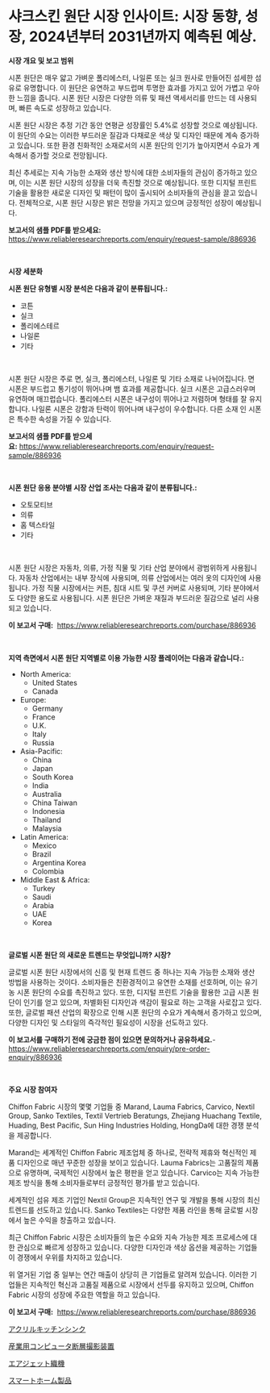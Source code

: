 <p><h1>샤크스킨 원단 시장 인사이트: 시장 동향, 성장, 2024년부터 2031년까지 예측된 예상.</h1></p><p><strong>시장 개요 및 보고 범위</strong></p>
<p><p>시폰 원단은 매우 얇고 가벼운 폴리에스터, 나일론 또는 실크 원사로 만들어진 섬세한 섬유로 유명합니다. 이 원단은 유연하고 부드럽며 투명한 효과를 가지고 있어 가볍고 우아한 느낌을 줍니다. 시폰 원단 시장은 다양한 의류 및 패션 액세서리를 만드는 데 사용되며, 빠른 속도로 성장하고 있습니다.</p><p>시폰 원단 시장은 추정 기간 동안 연평균 성장률인 5.4%로 성장할 것으로 예상됩니다. 이 원단의 수요는 이러한 부드러운 질감과 다채로운 색상 및 디자인 때문에 계속 증가하고 있습니다. 또한 환경 친화적인 소재로서의 시폰 원단의 인기가 높아지면서 수요가 계속해서 증가할 것으로 전망됩니다.</p><p>최신 추세로는 지속 가능한 소재와 생산 방식에 대한 소비자들의 관심이 증가하고 있으며, 이는 시폰 원단 시장의 성장을 더욱 촉진할 것으로 예상됩니다. 또한 디지털 프린트 기술을 활용한 새로운 디자인 및 패턴이 많이 출시되어 소비자들의 관심을 끌고 있습니다. 전체적으로, 시폰 원단 시장은 밝은 전망을 가지고 있으며 긍정적인 성장이 예상됩니다.</p></p>
<p><strong>보고서의 샘플 PDF를 받으세요:</strong> <a href="https://www.reliableresearchreports.com/enquiry/request-sample/886936">https://www.reliableresearchreports.com/enquiry/request-sample/886936</a></p>
<p>&nbsp;</p>
<p><strong>시장 세분화</strong></p>
<p><strong>시폰 원단 유형별 시장 분석은 다음과 같이 분류됩니다.:</strong></p>
<p><ul><li>코튼</li><li>실크</li><li>폴리에스테르</li><li>나일론</li><li>기타</li></ul></p>
<p>&nbsp;</p>
<p><p>시폰 원단 시장은 주로 면, 실크, 폴리에스터, 나일론 및 기타 소재로 나뉘어집니다. 면 시폰은 부드럽고 통기성이 뛰어나며 뱀 효과를 제공합니다. 실크 시폰은 고급스러우며 유연하며 매끄럽습니다. 폴리에스터 시폰은 내구성이 뛰어나고 저렴하며 형태를 잘 유지합니다. 나일론 시폰은 강함과 탄력이 뛰어나며 내구성이 우수합니다. 다른 소재 인 시폰은 특수한 속성을 가질 수 있습니다.</p></p>
<p><strong>보고서의 샘플 PDF를 받으세요:</strong>&nbsp;<a href="https://www.reliableresearchreports.com/enquiry/request-sample/886936">https://www.reliableresearchreports.com/enquiry/request-sample/886936</a></p>
<p>&nbsp;</p>
<p><strong> 시폰 원단 응용 분야별 시장 산업 조사는 다음과 같이 분류됩니다.:</strong></p>
<p><ul><li>오토모티브</li><li>의류</li><li>홈 텍스타일</li><li>기타</li></ul></p>
<p>&nbsp;</p>
<p><p>시폰 원단 시장은 자동차, 의류, 가정 직물 및 기타 산업 분야에서 광범위하게 사용됩니다. 자동차 산업에서는 내부 장식에 사용되며, 의류 산업에서는 여러 옷의 디자인에 사용됩니다. 가정 직물 시장에서는 커튼, 침대 시트 및 쿠션 커버로 사용되며, 기타 분야에서도 다양한 용도로 사용됩니다. 시폰 원단은 가벼운 재질과 부드러운 질감으로 널리 사용되고 있습니다.</p></p>
<p><strong>이 보고서 구매:</strong>&nbsp; <a href="https://www.reliableresearchreports.com/purchase/886936">https://www.reliableresearchreports.com/purchase/886936</a></p>
<p>&nbsp;</p>
<p><strong>지역 측면에서 시폰 원단 지역별로 이용 가능한 시장 플레이어는 다음과 같습니다.:</strong></p>
<p><ul>
    <li>
        North America:
        <ul>
            <li>United States</li>
            <li>Canada</li>
        </ul>
    </li>
    <li>
        Europe:
        <ul>
            <li>Germany</li>
            <li>France</li>
            <li>U.K.</li>
            <li>Italy</li>
            <li>Russia</li>
        </ul>
    </li>
    <li>
        Asia-Pacific:
        <ul>
            <li>China</li>
            <li>Japan</li>
            <li>South Korea</li>
            <li>India</li>
            <li>Australia</li>
            <li>China Taiwan</li>
            <li>Indonesia</li>
            <li>Thailand</li>
            <li>Malaysia</li>
        </ul>
    </li>
    <li>
        Latin America:
        <ul>
            <li>Mexico</li>
            <li>Brazil</li>
            <li>Argentina Korea</li>
            <li>Colombia</li>
        </ul>
    </li>
    <li>
        Middle East & Africa:
        <ul>
            <li>Turkey</li>
            <li>Saudi</li>
            <li>Arabia</li>
            <li>UAE</li>
            <li>Korea</li>
        </ul>
    </li>
    </ul></p>
<p>&nbsp;</p>
<p><strong>글로벌 시폰 원단 의 새로운 트렌드는 무엇입니까? 시장?</strong></p>
<p><p>글로벌 시폰 원단 시장에서의 신흥 및 현재 트렌드 중 하나는 지속 가능한 소재와 생산 방법을 사용하는 것이다. 소비자들은 친환경적이고 유연한 소재를 선호하며, 이는 유기농 시폰 원단의 수요를 촉진하고 있다. 또한, 디지털 프린트 기술을 활용한 고급 시폰 원단이 인기를 얻고 있으며, 차별화된 디자인과 색감이 필요로 하는 고객을 사로잡고 있다. 또한, 글로벌 패션 산업의 확장으로 인해 시폰 원단의 수요가 계속해서 증가하고 있으며, 다양한 디자인 및 스타일의 즉각적인 필요성이 시장을 선도하고 있다.</p></p>
<p><strong>이 보고서를 구매하기 전에 궁금한 점이 있으면 문의하거나 공유하세요.</strong>- <a href="https://www.reliableresearchreports.com/enquiry/pre-order-enquiry/886936">https://www.reliableresearchreports.com/enquiry/pre-order-enquiry/886936</a></p>
<p>&nbsp;</p>
<p><strong>주요 시장 참여자</strong></p>
<p><p>Chiffon Fabric 시장의 몇몇 기업들 중 Marand, Lauma Fabrics, Carvico, Nextil Group, Sanko Textiles, Textil Vertrieb Beratungs, Zhejiang Huachang Textile, Huading, Best Pacific, Sun Hing Industries Holding, HongDa에 대한 경쟁 분석을 제공합니다.</p><p>Marand는 세계적인 Chiffon Fabric 제조업체 중 하나로, 전략적 제휴와 혁신적인 제품 디자인으로 매년 꾸준한 성장을 보이고 있습니다. Lauma Fabrics는 고품질의 제품으로 유명하며, 국제적인 시장에서 높은 평판을 얻고 있습니다. Carvico는 지속 가능한 제조 방식을 통해 소비자들로부터 긍정적인 평가를 받고 있습니다.</p><p>세계적인 섬유 제조 기업인 Nextil Group은 지속적인 연구 및 개발을 통해 시장의 최신 트렌드를 선도하고 있습니다. Sanko Textiles는 다양한 제품 라인을 통해 글로벌 시장에서 높은 수익을 창출하고 있습니다.</p><p>최근 Chiffon Fabric 시장은 소비자들의 높은 수요와 지속 가능한 제조 프로세스에 대한 관심으로 빠르게 성장하고 있습니다. 다양한 디자인과 색상 옵션을 제공하는 기업들이 경쟁에서 우위를 차지하고 있습니다.</p><p>위 열거된 기업 중 일부는 연간 매출이 상당히 큰 기업들로 알려져 있습니다. 이러한 기업들은 지속적인 혁신과 고품질 제품으로 시장에서 선두를 유지하고 있으며, Chiffon Fabric 시장의 성장에 주요한 역할을 하고 있습니다.</p></p>
<p><strong>이 보고서 구매:</strong>&nbsp;&nbsp;<a href="https://www.reliableresearchreports.com/purchase/886936">https://www.reliableresearchreports.com/purchase/886936</a></p>
<p><p><a href="https://medium.com/@elenorkiehn/%E3%82%A2%E3%82%AF%E3%83%AA%E3%83%AB%E3%82%AD%E3%83%83%E3%83%81%E3%83%B3%E3%82%B7%E3%83%B3%E3%82%AF%E5%B8%82%E5%A0%B4%E3%81%AE%E8%A6%8F%E6%A8%A1%E3%81%A8%E5%B8%82%E5%A0%B4%E3%83%88%E3%83%AC%E3%83%B3%E3%83%89-%E5%AE%8C%E5%85%A8%E3%81%AA%E7%94%A3%E6%A5%AD%E6%A6%82%E8%A6%81-2024%E5%B9%B4%E3%81%8B%E3%82%892031%E5%B9%B4%E3%81%BE%E3%81%A7-b329a2c57d0d">アクリルキッチンシンク</a></p><p><a href="https://medium.com/@jackpeters644/%E7%94%A3%E6%A5%AD%E7%94%A8%E3%82%B3%E3%83%B3%E3%83%94%E3%83%A5%E3%83%BC%E3%82%BF%E6%96%AD%E5%B1%A4%E6%92%AE%E5%BD%B1%E8%A3%85%E7%BD%AE%E5%B8%82%E5%A0%B4%E5%88%86%E6%9E%90-%E3%81%9D%E3%81%AEcagr-%E5%B8%82%E5%A0%B4%E3%82%BB%E3%82%B0%E3%83%A1%E3%83%B3%E3%83%86%E3%83%BC%E3%82%B7%E3%83%A7%E3%83%B3-%E3%81%8A%E3%82%88%E3%81%B3%E4%B8%96%E7%95%8C%E3%81%AE%E7%94%A3%E6%A5%AD%E6%A6%82%E8%A6%81-950b3f2bf0ab">産業用コンピュータ断層撮影装置</a></p><p><a href="https://github.com/one-cool-chick/Market-Research-Report-List-1/blob/main/593414717614.md">エアジェット織機</a></p><p><a href="https://medium.com/@brayanborer2023/%E3%82%B9%E3%83%9E%E3%83%BC%E3%83%88%E3%83%9B%E3%83%BC%E3%83%A0%E8%A3%BD%E5%93%81%E5%B8%82%E5%A0%B4%E3%81%AF-%E5%B8%82%E5%A0%B4%E3%82%B7%E3%82%A7%E3%82%A2-%E5%B8%82%E5%A0%B4%E3%83%88%E3%83%AC%E3%83%B3%E3%83%89-%E5%B8%82%E5%A0%B4%E6%88%90%E9%95%B7%E3%81%AB%E9%96%A2%E3%81%99%E3%82%8B%E6%83%85%E5%A0%B1%E3%82%92%E6%8F%90%E4%BE%9B%E3%81%97%E3%81%A6%E3%81%84%E3%81%BE%E3%81%99-69bbd3209a11">スマートホーム製品</a></p></p>
